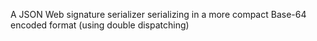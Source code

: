 A JSON Web signature serializer serializing in a more
compact Base-64 encoded format (using double dispatching)
